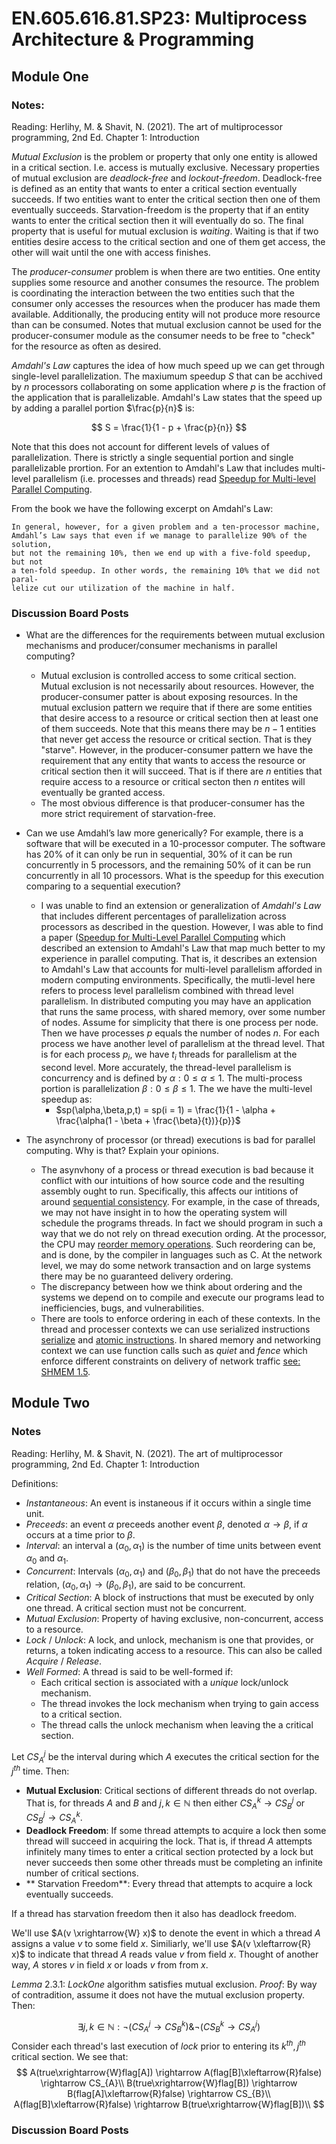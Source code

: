 # EN.605.616.81.SP23: Multiprocess Architecture & Programming

## Module One

### Notes:

Reading: 
  Herlihy, M. & Shavit, N. (2021). The art of multiprocessor programming, 2nd Ed.
  Chapter 1: Introduction
  
_Mutual Exclusion_ is the problem or property that only one entity is allowed in a critical section. I.e. access is mutually exclusive. Necessary properties of mutual exclusion are _deadlock-free_ and _lockout-freedom_. Deadlock-free is defined as an entity that wants to enter a critical section eventually succeeds. If two entities want to enter the critical section then one of them eventually succeeds. Starvation-freedom is the property that if an entity wants to enter the critical section then it will eventually do so. The final property that is useful for mutual exclusion is _waiting_. Waiting is that if two entities desire access to the critical section and one of them get access, the other will wait until the one with access finishes.

The _producer-consumer_ problem is when there are two entities. One entity supplies some resource and another consumes the resource. The problem is coordinating the interaction between the two entities such that the consumer only accesses the resources when the producer has made them available. Additionally, the producing entity will not produce more resource than can be consumed. Notes that mutual exclusion cannot be used for the producer-consumer module as the consumer needs to be free to "check" for the resource as often as desired. 

_Amdahl's Law_ captures the idea of how much speed up we can get through single-level parallelization. The maxiumum speedup $S$ that can be acchived by $n$ processors collaborating on some application where $p$ is the fraction of the application that is parallelizable. Amdahl's Law states that the speed up by adding a parallel portion $\frac{p}{n}$ is:

$$
S = \frac{1}{1 - p + \frac{p}{n}}
$$

Note that this does not account for different levels of values of parallelization. There is strictly a single sequential portion and single parallelizable prortion. For an extention to Amdahl's Law that includes multi-level parallelism (i.e. processes and threads) read [Speedup for Multi-level Parallel Computing](https://www.comp.nus.edu.sg/~hebs/pub/shangjianghips12.pdf).

From the book we have the following excerpt on Amdahl's Law:
```
In general, however, for a given problem and a ten-processor machine,
Amdahl’s Law says that even if we manage to parallelize 90% of the solution,
but not the remaining 10%, then we end up with a five-fold speedup, but not
a ten-fold speedup. In other words, the remaining 10% that we did not paral-
lelize cut our utilization of the machine in half. 
```

  
### Discussion Board Posts

- What are the differences for the requirements between mutual exclusion mechanisms and producer/consumer mechanisms in parallel computing?
  - Mutual exclusion is controlled access to some critical section. Mutual exclusion is not necessarily about resources. However, the producer-consumer patter is about exposing resources. In the mutual exclusion pattern we require that if there are some entities that desire access to a resource or critical section then at least one of them succeeds. Note that this means there may be $n-1$ entities that never get access the resource or critical section. That is they "starve". However, in the producer-consumer pattern we have the requirement that any entity that wants to access the resource or critical section then it will succeed. That is if there are $n$ entities that require access to a resource or critical secton then $n$ entites will eventually be granted access.
  - The most obvious difference is that producer-consumer has the more strict requirement of starvation-free.

- Can we use Amdahl’s law more generically? For example, there is a software that will be executed in a 10-processor computer. The software has 20% of it can only be run in sequential, 30% of it can be run concurrently in 5 processors, and the remaining 50% of it can be run concurrently in all 10 processors. What is the speedup for this execution comparing to a sequential execution?
  - I was unable to find an extension or generalization of _Amdahl's Law_ that includes different percentages of parallelization across processors as described in the question. However, I was able to find a paper ([Speedup for Multi-Level Parallel Computing](https://www.comp.nus.edu.sg/~hebs/pub/shangjianghips12.pdf) which described an extension to Amdahl's Law that map much better to my experience in parallel computing. That is, it describes an extension to Amdahl's Law that accounts for multi-level parallelism afforded in modern computing environments. Specifically, the mutli-level here refers to process level parallelism combined with thread level parallelism. In distributed computing you may have an application that runs the same process, with shared memory, over some number of nodes. Assume for simplicity that there is one process per node. Then we have processes $p$ equals the number of nodes $n$. For each process we have another level of parallelism at the thread level. That is for each process $p_{i}$, we have $t_{i}$ threads for parallelism at the second level. More accurately, the thread-level parallelism is concurrency and is defined by $\alpha : 0 \leq \alpha \leq 1$. The multi-process portion is parallelization $\beta : 0 \leq \beta \leq 1$. The we have the multi-level speedup as:
    - $sp(\alpha,\beta,p,t) = sp(i = 1) = \frac{1}{1 - \alpha + \frac{\alpha(1 - \beta + \frac{\beta}{t})}{p}}$

- The asynchrony of processor (or thread) executions is bad for parallel computing. Why is that? Explain your opinions.
  - The asynvhony of a process or thread execution is bad because it conflict with our intuitions of how source code and the resulting assembly ought to run. Specifically, this affects our intitions of around [sequential consistency](https://www.educative.io/answers/what-is-sequential-consistency-in-distributed-systems). For example, in the case of threads, we may not have insight in to how the operating system will schedule the programs threads. In fact we should program in such a way that we do not rely on thread execution ording. At the processor, the CPU may [reorder memory operations](https://en.wikipedia.org/wiki/Memory_ordering). Such reordering can be, and is done, by the compiler in languages such as C. At the network level, we may do some network transaction and on large systems there may be no guaranteed delivery ordering. 
  - The discrepancy between how we think about ordering and the systems we depend on to compile and execute our programs lead to inefficiencies, bugs, and vulnerabilities. 
  - There are tools to enforce ordering in each of these contexts. In the thread and processer contexts we can use serialized instructions [serialize](https://www.intel.com/content/www/us/en/develop/documentation/cpp-compiler-developer-guide-and-reference/top/compiler-reference/intrinsics/intrinsics-for-isa-instructions/serialize/serialize-1.html) and [atomic instructions](https://www.ibm.com/docs/en/aix/7.2?topic=services-atomic-operations). In shared memory and networking context we can use function calls such as _quiet_ and _fence_ which enforce different constraints on delivery of network traffic [see: SHMEM 1.5](http://www.openshmem.org/site/sites/default/site_files/openshmem-1.5rc1.pdf). 
    
## Module Two

### Notes 
Reading: 
  Herlihy, M. & Shavit, N. (2021). The art of multiprocessor programming, 2nd Ed.
  Chapter 1: Introduction

Definitions:
- _Instantaneous_: An event is instaneous if it occurs within a single time unit. 
- _Preceeds_: an event $\alpha$ preceeds another event $\beta$, denoted $\alpha \rightarrow \beta$, if $\alpha$ occurs at a time prior to $\beta$.
- _Interval_: an interval a $(\alpha_{0}, \alpha_{1})$ is the number of time units between event $\alpha_{0}$ and $\alpha_{1}$.
- _Concurrent_: Intervals $(\alpha_{0}, \alpha_{1})$ and $(\beta_{0}, \beta_{1})$ that do not have the preceeds relation, $(\alpha_{0}, \alpha_{1}) \rightarrow (\beta_{0}, \beta_{1})$, are said to be concurrent.
- _Critical Section_: A block of instructions that must be executed by only one thread. A critical section must not be concurrent.
- _Mutual Exclusion_: Property of having exclusive, non-concurrent, access to a resource.
- _Lock_ / _Unlock_: A lock, and unlock, mechanism is one that provides, or returns, a token indicating access to a resource. This can also be called _Acquire_ / _Release_.
- _Well Formed_: A thread is said to be well-formed if:
  - Each critical section is associated with a _unique_ lock/unlock mechanism.
  - The thread invokes the lock mechanism when trying to gain access to a critical section.
  - The thread calls the unlock mechanism when leaving the a critical section.

Let $CS^{j}_{A}$ be the interval during which _A_ executes the critical section for the $j^{th}$ time. Then:
- **Mutual Exclusion**: Critical sections of different threads do not overlap. That is, for threads $A$ and $B$ and $j,k\in\mathbb{N}$ then either $CS^{k}_{A} \rightarrow CS^{j}_{B}$ or $CS^{j}_{B} \rightarrow CS^{k}_{A}$.
- **Deadlock Freedom**: If some thread attempts to acquire a lock then some thread will succeed in acquiring the lock. That is, if thread $A$ attempts infinitely many times to enter a critical section protected by a lock but never succeeds then some other threads must be completing an infinite number of critical sections. 
- ** Starvation Freedom**: Every thread that attempts to acquire a lock eventually succeeds.

If a thread has starvation freedom then it also has deadlock freedom.

We'll use $A(v \xrightarrow{W} x)$ to denote the event in which a thread $A$ assigns a value $v$ to some field $x$. Similiarly, we'll use $A(v \xleftarrow{R} x)$ to indicate that thread $A$ reads value $v$ from field $x$. Thought of another way, $A$ stores $v$ in field $x$ or loads $v$ from from $x$.

_Lemma_ 2.3.1: _LockOne_ algorithm satisfies mutual exclusion.
_Proof_: By way of contradition, assume it does not have the mutual exclusion property. Then:

$$
\exists j,k\in\mathbb{N}: \neg(CS^{j}_{A} \rightarrow CS^{k}_{B}) \& \neg(CS^{k}_{B} \rightarrow CS^{j}_{A})
$$
Consider each thread's last execution of _lock_ prior to entering its $k^{th},j^{th}$ critical section. We see that:
$$
A(true\xrightarrow{W}flag[A]) \rightarrow A(flag[B]\xleftarrow{R}false) \rightarrow CS_{A}\\
B(true\xrightarrow{W}flag[B]) \rightarrow B(flag[A]\xleftarrow{R}false) \rightarrow CS_{B}\\
A(flag[B]\xleftarrow{R}false) \rightarrow B(true\xrightarrow{W}flag[B])\\
$$
  
  
  
### Discussion Board Posts
